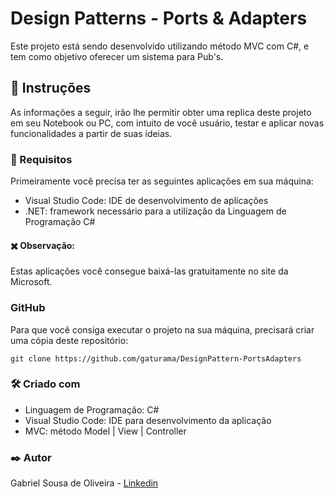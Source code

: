 <h1>Design Patterns - Ports & Adapters</h1>
<p>Este projeto está sendo desenvolvido utilizando método MVC com C#, e tem como objetivo oferecer um sistema para Pub's.</p>

<h2>📝 Instruções</h2>
<p>As informações a seguir, irão lhe permitir obter uma replica deste projeto em seu Notebook ou PC, com intuito de você usuário, testar e aplicar novas funcionalidades a partir de suas ideias.</p>

<h3>📌 Requisitos</h3>
<p>Primeiramente você precisa ter as seguintes aplicações em sua máquina:</p>
<ul>
    <li>Visual Studio Code: IDE de desenvolvimento de aplicações</li>
    <li>.NET: framework necessário para a utilização da Linguagem de Programação C#</li>
</ul>
<h4>✖️ Observação:</h4>
<p>Estas aplicações você consegue baixá-las gratuitamente no site da Microsoft.</p> 

<h3>GitHub</h3>
<p>Para que você consiga executar o projeto na sua máquina, precisará criar uma cópia deste repositório:</p>

<pre><code>git clone https://github.com/gaturama/DesignPattern-PortsAdapters</code></pre>

<h3>🛠️ Criado com</h3>
<ul>
    <li>Linguagem de Programação: C#</li>
    <li>Visual Studio Code: IDE para desenvolvimento da aplicação</li>
    <li>MVC: método Model | View | Controller</li>
</ul> 

<h3>✒️ Autor</h3>
<p>Gabriel Sousa de Oliveira - <a href="https://www.linkedin.com/in/gabriel-sousa-de-oliveira-63a3a3232/">Linkedin</a></p>  